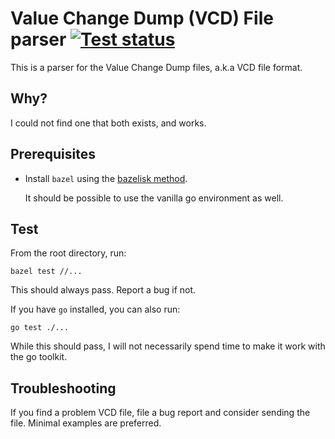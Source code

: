 # Value Change Dump (VCD) File parser [![Test status](https://github.com/filmil/go-vcd-parser/workflows/Test/badge.svg)](https://github.com/filmil/go-vcd-parser/workflows/Test/badge.svg)

This is a parser for the Value Change Dump files, a.k.a VCD file format.

## Why?

I could not find one that both exists, and works.

## Prerequisites

* Install `bazel` using the [bazelisk method][ii].

  It should be possible to use the vanilla go environment as well.

[ii]: https://hdlfactory.com/note/2024/08/24/bazel-installation-via-the-bazelisk-method/

## Test

From the root directory, run:

```
bazel test //...
```

This should always pass. Report a bug if not.

If you have `go` installed, you can also run:

```
go test ./...
```

While this should pass, I will not necessarily spend time to make it work
with the go toolkit.

## Troubleshooting

If you find a problem VCD file, file a bug report and consider sending the file.
Minimal examples are preferred.

